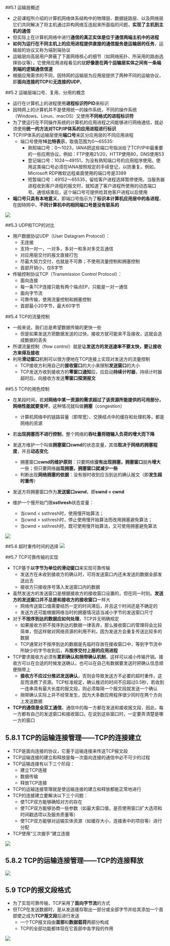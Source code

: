 ##5.1 运输层概述
* 之前课程所介绍的计算机网络体系结构中的物理层、数据链路层、以及网络层它们共同解决了将主机通过异构网络互连起来所面临的问题，**实现了主机到主机的通信**
* 但实际上在计算机网络中进行**通信的真正实体是位于通信两端主机中的进程**
* **如何为运行在不同主机上的应用进程提供直接的通信服务是运输层的任务**，运输层的协议又称为端到端协议
* 运输层向高层用户屏蔽了下面网络核心的细节（如网络拓扑、所采用的路由选择协议等），它使用应用进程看见的就**好像是在两个运输层实体之间有一条端到端的逻辑通信信道**
* 根据应用需求的不同，因特网的运输层为应用层提供了两种不同的运输协议，即**面向连接的TCP**和**无连接的UDP**。


##5.2 运输层端口号、复用、分用的概念
  
 * 运行在计算机上的进程使用**进程标识符PID**来标识
 * 因特网上的计算机并不是使用统一的操作系统，不同的操作系统（Windows、Linux、macOS）又使用**不同格式的进程标识符**
 * 为了使运行在不同操作系统的计算机的应用进程之间能够进行网络通信，就必须使用**统一的方法对TCP/IP体系的应用进程进行标识**
 * TCP/IP体系的运输层使用**端口号**来区分应用层的不同应用进程
 	* 端口号使用**16比特表示**，取值范围为0～65535:
 		* 熟知端口号：0～1023，IANA把这些端口号指派给了TCP/IP中最重要的一些应用协议。例如：FTP使用21/20，HTTP使用80，DNS使用53
 		* 登记端口号：1024～49151，为没有熟知端口号的应用程序使用。使用这类端口号必须在IANA按照规定的手续登记，以防重复。例如，Microsoft RDP微软远程桌面使用的端口号是3389
 		* 短暂端口号：49152～65535，留给客户进程选择暂停使用。当服务器进程收到客户进程的报文时，就知道了客户进程所使用的动态端口号。通信结束后，这个端口号可提供给其他客户进程以后使用
 * **端口号只具有本地意义**，即端口号指示为了**标识本计算机应用层中的各进程**，在因特网中，**不同计算机中的相同端口号是没有联系的**

 ![](/Users/zhangbowen/Desktop/计算机网络/24.jpeg)


##5.3 UDP和TCP的对比
* 用户数据协议UDP（User Datagram Protocol）：
	* 无连接
	* 支持一对一，一对多，多对一和多对多交互通信
	* 对应用层交付的报文直接打包
	* 尽最大努力交付，也就是不可靠；不使用流量控制和拥塞控制
	* 首部开销小，仅8字节
* 传输控制协议TCP（Transmission Control Protocol）：
	* 面向连接
	* 每一条TCP连接只能有两个端点EP，只能是一对一通信
	* 面向字节流
	* 可靠传输，使用流量控制和拥塞控制
	* 首部最小20字节，最大60字节

##5.4 TCP的流量控制
* 一般来说，我们总是希望数据传输的更快一些
	* 但是如果发送方把数据发送的过快，接收方就可能来不及接收，这就会造成数据的丢失
* 所谓流量控制（flow control）就是**让发送方的发送速率不要太快，要让接收方来得及接收**
* 利用**滑动窗口**机制可以很方便地在TCP连接上实现对发送方的流量控制
	* TCP接收方利用自己的**接收窗口**的大小来限制**发送窗口**的大小
	* TCP发送方收到接收方的**零窗口通知**后，应启动**持续计时器**，持续计时器超时后，向接收方发送**零窗口探测报文**

##5.5 TCP的用色控制
* 在某段时间，若**对网络中某一资源的需求超过了该资源所能提供的可用部分，网络性能就要变坏**。这种情况就叫做**拥塞**（congestion）
	* 计算机网络中的链路容量（即带宽）、交换结点中的缓存和处理机等，都是网络的资源
* 若**出现拥塞而不进行控制**，整个网络的**吞吐量将随输入负荷的增大而下降**

* 发送方维护一个叫做**拥塞窗口cwnd**的状态变量，其值**取决于网络的拥塞程度**，并且**动态变化**
	* 拥塞窗口**cwnd的维护原则**：只要网络**没有出现拥塞，拥塞窗口**就再**增大**一些；但只要网络**出现拥塞，拥塞窗口就减少一些**
	* 判断出现**网络拥塞的依据**：没有按时收到应当到达的确认报文（即**发生超时重传**）
* 发送方将拥塞窗口作为**发送窗口swnd**，即**swnd = cwnd**
* 维护一个慢开始门限**ssthresh**状态变量：
	* 当cwnd < ssthresh时，使用慢开始算法；
	* 当cwnd > ssthresh时，停止使用慢开始算法而改用拥塞避免算法；
	* 当cwnd = ssthresh时，既可使用慢开始算法，又可使用拥塞避免算法

 ![](/Users/zhangbowen/Desktop/计算机网络/25.jpeg)





##5.6 超时重传时间的选择
 ![](/Users/zhangbowen/Desktop/计算机网络/26.jpeg)

##5.7 TCP可靠传输的实现
* TCP基于**以字节为单位的滑动窗口**来实现可靠传输
	* 发送方在未收到接收方的确认时，可将发送窗口内还未发送的数据全部发送出去
	* 接收方只接收序号落入发送窗口内的数据
* 虽然发送方的发送窗口是根据接收方的接收窗口设置的，但在同一时刻。**发送方的发送窗口并不总是和接收方的接收窗口**一样大
	* 网络传送窗口值需要经历一定的时间滞后，并且这个时间还是不确定的
	* 发送方还可能根据网络当时的拥塞情况适当减小字节的发送窗口尺寸
* 对于**不按序到达的数据应如何处理**，TCP并无明确规定
	* 如果接收方把不按序到达的数据一律丢弃，那么接收窗口的管理将会比较简单，但这样做对网络资源的利用不利，因为发送方会重复传送比较多的数据
	* TCP通常对不按序到达的数据是先临时存放在接收窗口中，等到字节流中所缺少的字节收到后，再**按序交付上层的应用进程**
* TCP要求接收方必须有**累积确认和捎带确认机制**，这样可以减小传输开销。接收方可以在合适的时候发送确认，也可以在自己有数据要发送时把确认信息顺便捎带上
	* **接收方不应过分推迟发送确认**，否则会导致发送方不必要的超时重传，这反而浪费了资源。TCP标准规定，确认推迟的时间不应超过0.5秒，若收到一连串具有最大长度的报文段，则必须每隔一个报文段就发送一个确认
	* 捎带确认实际上并不经常发生，因为大多数应用程序很少同时在两个方向上发送数据
* **TCP的通信是全双工通信**。通信中的每一方都在发送和接收报文段，因此，每一方都有自己的发送窗口和接收窗口。在说到这些窗口时，一定要弄清楚是哪一方的窗口

## 5.8.1 TCP的运输连接管理——TCP的连接建立
* TCP是面向连接的协议，它基于运输连接来传送TCP报文段
* TCP运输连接的建立和释放是每一次面向连接的通信中必不可少的过程
* TCP运输连接有以下三个阶段：
	* 建立TCP连接
	* 数据传输
	* 释放TCP连接
* TCP的运输连接管理就是使运输连接的建立和释放都能正常地进行
* TCP的连接建立要解决以下三个问题：
	* 使TCP双方能够确知对方的存在
	* 使TCP双方能够协商一些参数（如最大窗口值，是否使用窗口扩大选项和时间戳选项以及服务质量等）
	* 使TCP双方能够对运输实体资源（如缓存大小，连接表中的项目等）进行分配
* TCP使用“三次握手”建立连接

 ![](/Users/zhangbowen/Desktop/计算机网络/27.jpeg)

## 5.8.2 TCP的运输连接管理——TCP的连接释放
 ![](/Users/zhangbowen/Desktop/计算机网络/28.jpeg)

## 5.9 TCP的报文段格式
* 为了实现可靠传输，TCP采用了**面向字节流**的方式
* 但TCP在发送数据时，是从发送缓存取出一部分或全部字节并给其添加一个首部使之成为**TCP报文段**后进行发送
	* 一个TCP报文段由**首部**和**数据载荷**两部分构成
	* TCP的全部功能都体现在它首部中各字段的作用



 ![](/Users/zhangbowen/Desktop/计算机网络/29.jpeg)


 
 
 
 
 
 
 
 
 
 
 
 
 